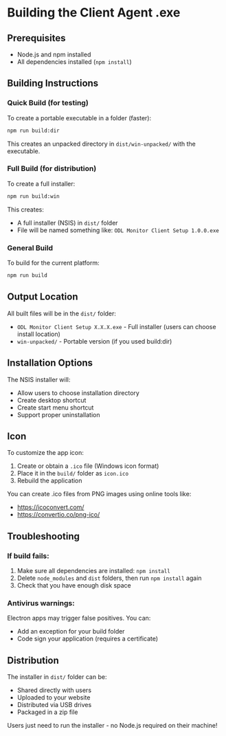 # Building the Client Agent .exe

## Prerequisites
- Node.js and npm installed
- All dependencies installed (`npm install`)

## Building Instructions

### Quick Build (for testing)
To create a portable executable in a folder (faster):
```bash
npm run build:dir
```
This creates an unpacked directory in `dist/win-unpacked/` with the executable.

### Full Build (for distribution)
To create a full installer:
```bash
npm run build:win
```
This creates:
- A full installer (NSIS) in `dist/` folder
- File will be named something like: `ODL Monitor Client Setup 1.0.0.exe`

### General Build
To build for the current platform:
```bash
npm run build
```

## Output Location
All built files will be in the `dist/` folder:
- `ODL Monitor Client Setup X.X.X.exe` - Full installer (users can choose install location)
- `win-unpacked/` - Portable version (if you used build:dir)

## Installation Options
The NSIS installer will:
- Allow users to choose installation directory
- Create desktop shortcut
- Create start menu shortcut
- Support proper uninstallation

## Icon
To customize the app icon:
1. Create or obtain a `.ico` file (Windows icon format)
2. Place it in the `build/` folder as `icon.ico`
3. Rebuild the application

You can create .ico files from PNG images using online tools like:
- https://icoconvert.com/
- https://convertio.co/png-ico/

## Troubleshooting

### If build fails:
1. Make sure all dependencies are installed: `npm install`
2. Delete `node_modules` and `dist` folders, then run `npm install` again
3. Check that you have enough disk space

### Antivirus warnings:
Electron apps may trigger false positives. You can:
- Add an exception for your build folder
- Code sign your application (requires a certificate)

## Distribution
The installer in `dist/` folder can be:
- Shared directly with users
- Uploaded to your website
- Distributed via USB drives
- Packaged in a zip file

Users just need to run the installer - no Node.js required on their machine!
